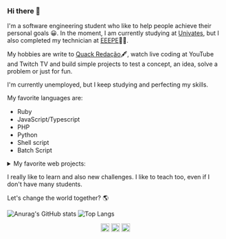 ### Hi there 👋

I'm a software engineering student who like to help people achieve their personal goals 😀. In the moment, I am currently studying at [Univates][univates], but I also completed my technician at [EEEPE][eeepe]👨‍🎓.

My hobbies are write to [Quack Redação][quack]🖋, watch live coding at YouTube and Twitch TV and build simple projects to test a concept, an idea, solve a problem or just for fun.

I'm currently unemployed, but I keep studying and perfecting my skills.

My favorite languages are:

- Ruby <img src="https://img.icons8.com/offices/30/000000/ruby-programming-language.png" width="15px"/>
- JavaScript/Typescript <img src="https://img.icons8.com/color/48/000000/javascript.png" width="15px"/>
- PHP <img src="https://img.icons8.com/offices/30/000000/elephant.png" width="15px"/>
- Python <img src="https://img.icons8.com/color/48/000000/snake.png" width="15px"/>
- Shell script <img src="https://img.icons8.com/dusk/48/000000/wildebeest.png" width="15px"/>
- Batch Script <img src="https://img.icons8.com/offices/30/000000/windows-10.png" width="15px"/>

<details markdown="block">
  <summary>My favorite web projects:</summary>

- [RaccoonPo (Jokenpo)][RaccoonPo] [source][RaccoonPo source]
- [Rock Paper Scissors in Vanilla JS][rock-paper-scissors-js] [source][rock-paper-scissors-js source]
- [Pokédex with vanilla JS][vanilla-pokedex] [source][vanilla-pokedex source]

</details>

I really like to learn and also new challenges. I like to teach too, even if I don't have many students.

Let's change the world together? 🌎

![Anurag's GitHub stats](https://github-readme-stats.vercel.app/api?username=arthursiq5)
![Top Langs](https://github-readme-stats.vercel.app/api/top-langs/?username=realcaldeira)


<p align="center">
  <a href="https://www.linkedin.com/in/arthursiq5/"><img src="https://img.icons8.com/doodle/50/000000/linkedin.png" width="20px"/></a>
  <a href="https://quackredacao.com.br/"><img src="https://img.icons8.com/doodle/48/000000/rubber-duck.png" width="20px"/></a>
  <a href="https://www.sololearn.com/Profile/1548120"><img src="https://www.sololearn.com/images/fb-story-icon.jpg" width="20px"/></a>
</p>

   [univates]: https://www.univates.br/
   [eeepe]: https://www.eeepe.com.br/[
   [quack]: https://quackredacao.com.br/
   [RaccoonPo]: https://arthursiq5.github.io/RaccoonPo/
   [RaccoonPo source]: https://github.com/arthursiq5/RaccoonPo/
   [rock-paper-scissors-js]: https://arthursiq5.github.io/rock-paper-scissors-js/
   [rock-paper-scissors-js source]: https://github.com/arthursiq5/rock-paper-scissors-js
   [vanilla-pokedex]: https://arthursiq5.github.io/vanilla-pokedex/
   [vanilla-pokedex source]: https://github.com/arthursiq5/vanilla-pokedex
   
